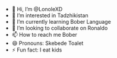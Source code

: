 - 👋 Hi, I’m @LonoleXD
- 👀 I’m interested in Tadzhikistan
- 🌱 I’m currently learning Bober Language
- 💞️ I’m looking to collaborate on Ronaldo
- 📫 How to reach me Bober
- 😄 Pronouns: Skebede Toalet
- ⚡ Fun fact: I eat kids

<!---
LonoleXD/LonoleXD is a ✨ special ✨ repository because its `PICKME.md` (this file) appears on your GitHub profile.
You can click the Preview link to take a look at your changes.
--->
